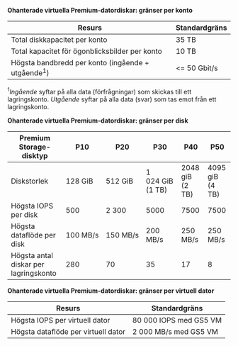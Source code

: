 **Ohanterade virtuella Premium-datordiskar: gränser per konto**

| Resurs | Standardgräns |
| --- | --- |
| Total diskkapacitet per konto |35 TB |
| Total kapacitet för ögonblicksbilder per konto |10 TB |
| Högsta bandbredd per konto (ingående + utgående<sup>1</sup>) |<= 50 Gbit/s |

<sup>1</sup>*Ingående* syftar på alla data (förfrågningar) som skickas till ett lagringskonto. *Utgående* syftar på alla data (svar) som tas emot från ett lagringskonto.

**Ohanterade virtuella Premium-datordiskar: gränser per disk**

| Premium Storage-disktyp | P10 | P20 | P30 | P40 | P50 |
| --- | --- | --- | --- | --- | --- |
| Diskstorlek |128 GiB |512 GiB |1 024 GiB (1 TB) |2048 giB (2 TB)|4095 giB (4 TB)|
| Högsta IOPS per disk |500 |2 300 |5000 |7500 |7500 |
| Högsta dataflöde per disk |100 MB/s | 150 MB/s |200 MB/s |250 MB/s |250 MB/s |
| Högsta antal diskar per lagringskonto |280 |70 |35 | 17 | 8 |

**Ohanterade virtuella Premium-datordiskar: gränser per virtuell dator**

| Resurs | Standardgräns |
| --- | --- |
| Högsta IOPS per virtuell dator |80 000 IOPS med GS5 VM |
| Högsta dataflöde per virtuell dator |2 000 MB/s med GS5 VM |

